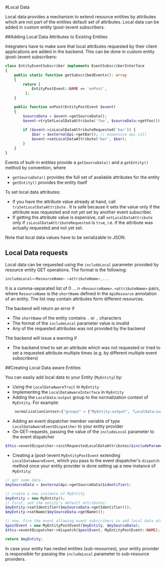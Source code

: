 #Local Data

Local data provides a mechanism to extend resource entities by attributes which are not part of the entities default set of attributes. Local data can be added in custom entity (post-)event subscribers.

##Adding Local Data Attributes to Existing Entities

Integraters have to make sure that local attributes requested by their client applications are added in the backend. This can be done in custom entity (post-)event subscribers:

```php
class EntityEventSubscriber implements EventSubscriberInterface
{
    public static function getSubscribedEvents(): array
    {
        return [
            EntityPostEvent::NAME => 'onPost',
         ];
    }

    public function onPost(EntityPostEvent $event)
    {
        $sourceData = $event->getSourceData();
        $event->trySetLocalDataAttribute('foo', $sourceData->getFoo());
        
        if ($event->isLocalDataAttributeRequested('bar')) {
            $bar = $externalApi->getBar(); // expensive api call
            $event->setLocalDataAttribute('bar', $bar);
        }
    }
}
```
Events of built-in entities provide a `getSourceData()` and a `getEntity()` method by convention, where
* `getSourceData()` provides the full set of available attributes for the entity
* `getEntity()` provides the entity itself

To set local data attributes:
* If you have the attribute value already at hand, call `trySetLocalDataAttribute` . It is safe because it sets the value only if the attribute was requested and not yet set by another event subscriber.
* If getting the attribute value is expensive, call `setLocalDataAttribute` only if `isLocalDataAttributeRequested` is `true`, i.e. if the attribute was actually requested and not yet set.

Note that local data values have to be serializable to JSON.

## Local Data requests

Local data can be requested using the `includeLocal` parameter provided by resource entity GET operations. The format is the following:

```php
includeLocal=<ResourceName>.<attributeName>,...
```

It is a comma-separated list of 0 ... n `<ResourceName>.<attributeName>` pairs, where `ResourceName` is the `shortName` defined in the `ApiResource` annotation of an entity. The list may contain attributes form different resources. 

The backend will return an error if
* The `shortName` of the entity contains `.` or `,` characters 
* The format of the `includeLocal` parameter value is invalid
* Any of the requested attributes was not provided by the backend

The backend will issue a warning if
* The backend tried to set an attribute which was not requested or tried to set a requested attribute multiple times (e.g. by different multiple event subscribers)

##Creating Local Data aware Entities

You can easily add local data to your Entity (`MyEntity`) by:

* Using the `LocalDataAwareTrait` in `MyEntity`
* Implementing the `LocalDataAwareInterface` in `MyEntity`
* Adding the `LocalData:output` group to the normalization context of `MyEntity`. For example:
  ```php
   normalizationContext={"groups" = {"MyEntity:output", "LocalData:output"}}
  ```
* Adding an event dispatcher member variable of type `LocalDataAwareEventDispatcher` to your entity provider
* On GET-requests, passing the value of the `includeLocal` parameter to the event dispatcher
```php
$this->eventDispatcher->initRequestedLocalDataAttributes($includeParameter);
```
* Creating a (post-)event `MyEntityPostEvent` extending `LocalDataAwareEvent`, which you pass to the event dispatcher's `dispatch` method once your entity provider is done setting up a new instance of `MyEntity`:
```php
// get some data
$mySourceData = $externalApi->getSourceData($identifier);

// craete a new instance of MyEntity
$myEntity = new MyEntity();
// first, set the entity's default attributes:
$myEntity->setIdentifier($mySourceData->getIdentifier());
$myEntity->setName($mySourceData->getName());

// now, fire the event allowing event subscribers to add local data attributes
$postEvent = new MyEntityPostEvent($myEntity, $mySourceData);
$this->eventDispatcher->dispatch($postEvent, MyEntityPostEvent::NAME);

return $myEntity;
```

In case your entity has nested entities (sub-resources), your entity provider is responsible for passing the `includeLocal` parameter to sub-resource providers.